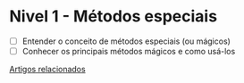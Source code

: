 # Nivel 1 - Métodos especiais

- [ ] Entender o conceito de métodos especiais (ou mágicos)
- [ ] Conhecer os principais métodos mágicos e como usá-los

[Artigos relacionados](https://techguide.sh/pt-BR/path/python/python-special-methods/)
